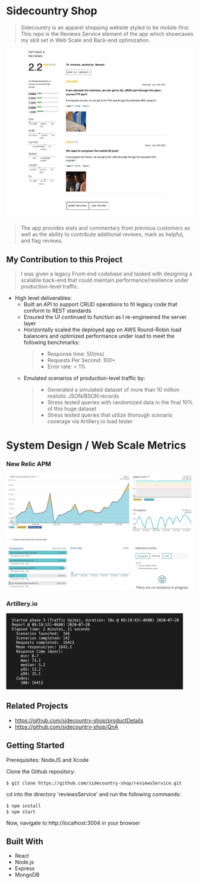 # Sidecountry Shop
> Sidecountry is an apparel shopping website styled to be mobile-first. This repo is the Reviews Service element of the app which showcases my skill set in Web Scale and Back-end optimization.

![Intro Image](public/media/current-progress.png)

> The app provides stats and commentary from previous customers as well as the ability to contribute additional reviews, mark as helpful, and flag reviews.

## My Contribution to this Project
> I was given a legacy Front-end codebase and tasked with designing a scalable back-end that could maintain performance/resilience under production-level traffic.
  - High level deliverables:
    * Built an API to support CRUD operations to fit legacy code that conform to REST standards
    * Ensured the UI continued to function as I re-engineered the server layer
    * Horizontally scaled the deployed app on AWS Round-Robin load balancers and optimized performance under load to meet the following benchmarks:
      > * Response time: 50(ms)   
      > * Requests Per Second: 100+
      > * Error rate: < 1%
    * Emulated scenarios of production-level traffic by:
      > * Generated a simulated dataset of more than 10 million realistic JSON/BSON records
      > * Stress tested queries with randomized data in the final 10% of this huge dataset
      > * Stress tested queries that utilize thorough scenario coverage via Artillery.io load tester

# System Design / Web Scale Metrics

### New Relic APM
![Intro Image](public/media/newRelic.jpg)

### Artillery.io
![Intro Image](public/media/artilleryio.jpg)


## Related Projects
- https://github.com/sidecountry-shop/productDetails
- https://github.com/sidecountry-shop/QnA

## Getting Started
Prerequisites: NodeJS and Xcode

Clone the Github repository:
```
$ git clone https://github.com/sidecountry-shop/reviewsService.git
```

cd into the directory 'reviewsService' and run the following commands:

```
$ npm install
$ npm start
```
Now, navigate to http://localhost:3004 in your browser


## Built With
* React
* Node.js
* Express
* MongoDB
